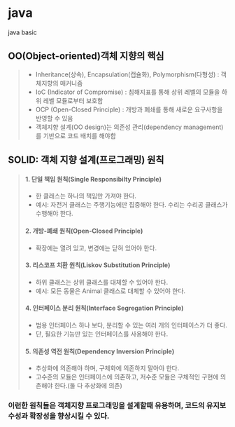 # java
java basic

## OO(Object-oriented)객체 지향의 핵심
>- Inheritance(상속), Encapsulation(캡슐화), Polymorphism(다형성) : 객체지향의 매커니즘 
>- IoC (Indicator of Compromise) : 침해지표를 통해 상위 레벨의 모듈을 하위 레벨 모듈로부터 보호함
>- OCP (Open-Closed Principle) : 개방과 폐쇄를 통해 새로운 요구사항을 반영할 수 있음
>- 객체지향 설계(OO design)는 의존성 관리(dependency management)를 기반으로 코드 배치를 해야함

## SOLID: 객체 지향 설계(프로그래밍) 원칙
>#### 1. 단일 책임 원칙(Single Responsibilty Principle)
>- 한 클래스는 하나의 책임만 가져야 한다.
>- 예시: 자전거 클래스는 주행기능에만 집중해야 한다. 수리는 수리공 클래스가 수행해야 한다.
>#### 2. 개방-폐쇄 원칙(Open-Closed Principle)
>- 확장에는 열려 있고, 변경에는 닫혀 있어야 한다.
>#### 3. 리스코프 치환 원칙(Liskov Substitution Principle)
>- 하위 클래스는 상위 클래스를 대체할 수 있어야 한다.
>- 예시: 모든 동물은 Animal 클래스로 대체할 수 있어야 한다.
>#### 4. 인터페이스 분리 원칙(Interface Segregation Principle)
>- 범용 인터페이스 하나 보다, 분리할 수 있는 여러 개의 인터페이스가 더 좋다.
>- 단, 필요한 기능만 있는 인터페이스를 사용해야 한다.
>#### 5. 의존성 역전 원칙(Dependency Inversion Principle)
>- 추상화에 의존해야 하며, 구체화에 의존하지 말아야 한다.
>- 고수준의 모듈은 인터페이스에 의존하고, 저수준 모듈은 구체적인 구현에 의존해야 한다.(둘 다 추상화에 의존)

### 이런한 원칙들은 객체지향 프로그래밍을 설계할때 유용하며, 코드의 유지보수성과 확장성을 향상시킬 수 있다.




